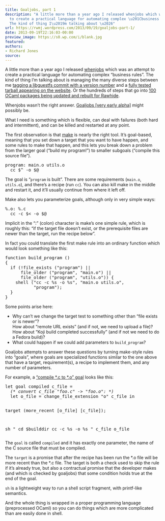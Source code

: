 ```yaml
---
title: Goaljobs, part 1
description: "A little more than a year ago I released whenjobs which was an attempt
  to create a practical language for automating complex \u201Cbusiness rules\u201D.
  The kind of thing I\u2019m talking about \u2026"
url: https://rwmj.wordpress.com/2013/09/19/goaljobs-part-1/
date: 2013-09-19T22:16:03-00:00
preview_image: https://s0.wp.com/i/blank.jpg
featured:
authors:
- Richard Jones
source:
---
```


<p>A little more than a year ago I released <a href="http://people.redhat.com/~rjones/whenjobs/">whenjobs</a> which was an attempt to create a practical language for automating complex &ldquo;business rules&rdquo;.  The kind of thing I&rsquo;m talking about is managing the many diverse steps between me <a href="https://github.com/libguestfs/libguestfs/commit/4d955be4fb9fe304d5ab4222f0e9592f5fc1ef5b">tagging a libguestfs commit with a version number</a> and a <a href="http://libguestfs.org/download/1.23-development/">fully tested tarball appearing on the website</a>.  Or the hundreds of steps that go into <a href="https://rwmj.wordpress.com/2013/09/14/ocaml-4-01-0-entering-rawhide/">100 OCaml packages being updated and rebuilt for Rawhide</a>.</p>
<p>Whenjobs wasn&rsquo;t the right answer.  <a href="http://git.annexia.org/?p=goaljobs.git%3Ba=summary - [404 Not Found]">Goaljobs [very early alpha]</a> might possibly be.</p>
<p>What I need is something which is flexible, can deal with failures (both hard and intermittent), and can be killed and restarted at any point.</p>
<p>The first observation is that <a href="https://en.wikipedia.org/wiki/Make_(software)">make</a> is nearly the right tool.  It&rsquo;s goal-based, meaning that you set down a target that you want to have happen, and some rules to make that happen, and this lets you break down a problem from the larger goal (&ldquo;build my program!&rdquo;) to smaller subgoals (&ldquo;compile this source file&rdquo;).</p>
<pre>
program: main.o utils.o
  cc $^ -o $@
</pre>
<p>The goal is &ldquo;<code>program</code> is built&rdquo;.  There are some requirements (<code>main.o</code>, <code>utils.o</code>), and there&rsquo;s a recipe (run <code>cc</code>).  You can also kill make in the middle and restart it, and it&rsquo;ll usually continue from where it left off.</p>
<p>Make also lets you parameterize goals, although only in very simple ways:</p>
<pre>
%.o: %.c
  cc -c $&lt; -o $@
</pre>
<p>Implicit in the &ldquo;:&rdquo; (colon) character is make&rsquo;s one simple rule, which is roughly this: &ldquo;if the target file doesn&rsquo;t exist, or the prerequisite files are newer than the target, run the recipe below&rdquo;.</p>
<p>In fact you could translate the first make rule into an ordinary function which would look something like this:</p>
<pre>
function build_program ()
{
  if (!file_exists (&quot;program&quot;) ||
      file_older (&quot;program&quot;, &quot;main.o&quot;) ||
      file_older (&quot;program&quot;, &quot;utils.o&quot;)) {
    shell (&quot;cc -c %s -o %s&quot;, &quot;main.o utils.o&quot;,
           &quot;program&quot;);
  }
}
</pre>
<p>Some points arise here:</p>
<ul>
<li> Why can&rsquo;t we change the target test to something other than &ldquo;file exists or is newer&rdquo;?<br/>How about &ldquo;remote URL exists&rdquo; (and if not, we need to upload a file)?<br/>How about &ldquo;Koji build completed successfully&rdquo; (and if not we need to do a Fedora build)?
</li><li> What could happen if we could add parameters to <code>build_program</code>?
</li></ul>
<p>Goaljobs attempts to answer these questions by turning make-style rules into &ldquo;goals&rdquo;, where goals are specialized functions similar to the one above that have a target, requirement(s), a recipe to implement them, and any number of parameters.</p>
<p>For example, a <a href="http://git.annexia.org/?p=goaljobs.git%3Ba=blob%3Bf=examples/compile-c/compile.ml%3Bh=151e8b79ec3ca82aecbff533bcf514be2cfb8ff2%3Bhb=HEAD - [404 Not Found]">&ldquo;compile *.c to *.o&rdquo; goal</a> looks like this:</p>
<pre>
let goal compiled c_file =
  <i>(* convert c_file &quot;foo.c&quot; -&gt; &quot;foo.o&quot;: *)</i>
  let o_file = change_file_extension &quot;o&quot; c_file in

  target (more_recent [o_file] [c_file]);

  sh &quot;
    cd $builddir
    cc -c %s -o %s
  &quot; c_file o_file
</pre>
<p>The <code>goal</code> is called <code>compiled</code> and it has exactly one parameter, the name of the C source file that must be compiled.</p>
<p>The <code>target</code> is a promise that after the recipe has been run the *.o file will be more recent than the *.c file.  The target is both a check used to skip the rule if it&rsquo;s already true, but also a contractual promise that the developer makes (and which is checked by goaljobs) that some condition holds true at the end of the goal.</p>
<p><code>sh</code> is a lightweight way to run a shell script fragment, with printf-like semantics.</p>
<p>And the whole thing is wrapped in a proper programming language (preprocessed OCaml) so you can do things which are more complicated than are easily done in shell.</p>

